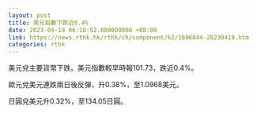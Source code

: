 ```yaml
---
layout: post
title: 美元指數下跌近0.4%
date: 2023-04-19 06:18:52.000000000 +08:00
link: https://news.rthk.hk/rthk/ch/component/k2/1696844-20230419.htm
categories: rthk
---
```


美元兌主要貨幣下跌。美元指數較早時報101.73，跌近0.4%。

歐元兌美元連跌兩日後反彈，升0.38%，至1.0968美元。

日圓兌美元升0.32%，至134.05日圓。
